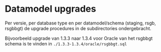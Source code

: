 # Datamodel upgrades

Per versie, per database type en per datamodel/schema (staging, rsgb, rsgbbgt) de upgrade procedures in de subdirectories ondergebracht.

Bijvoorbeeld upgrade van 1.3.3 naar 1.3.4 voor Oracle van het rsgbbgt schema is te vinden in `./1.3.3-1.3.4/oracle/rsgbbgt.sql`

